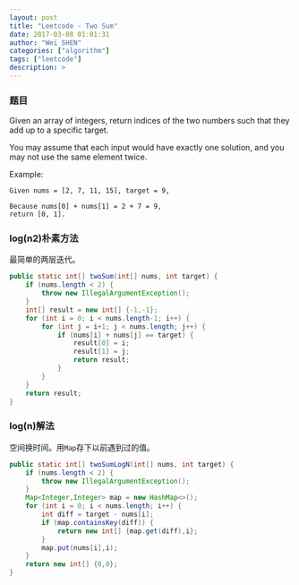 ```yaml
---
layout: post
title: "Leetcode - Two Sum"
date: 2017-03-08 01:01:31
author: "Wei SHEN"
categories: ["algorithm"]
tags: ["leetcode"]
description: >
---
```


### 题目
Given an array of integers, return indices of the two numbers such that they add up to a specific target.

You may assume that each input would have exactly one solution, and you may not use the same element twice.

Example:
```
Given nums = [2, 7, 11, 15], target = 9,

Because nums[0] + nums[1] = 2 + 7 = 9,
return [0, 1].
```

### log(n2)朴素方法
最简单的两层迭代。
```java
public static int[] twoSum(int[] nums, int target) {
    if (nums.length < 2) {
        throw new IllegalArgumentException();
    }
    int[] result = new int[] {-1,-1};
    for (int i = 0; i < nums.length-1; i++) {
        for (int j = i+1; j < nums.length; j++) {
            if (nums[i] + nums[j] == target) {
                result[0] = i;
                result[1] = j;
                return result;
            }
        }
    }
    return result;
}
```

### log(n)解法
空间换时间。用`Map`存下以前遇到过的值。
```java
public static int[] twoSumLogN(int[] nums, int target) {
    if (nums.length < 2) {
        throw new IllegalArgumentException();
    }
    Map<Integer,Integer> map = new HashMap<>();
    for (int i = 0; i < nums.length; i++) {
        int diff = target - nums[i];
        if (map.containsKey(diff)) {
            return new int[] {map.get(diff),i};
        }
        map.put(nums[i],i);
    }
    return new int[] {0,0};
}
```
